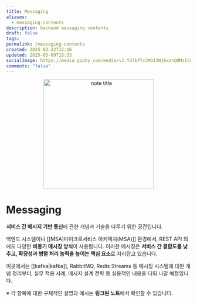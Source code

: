```yaml
---
title: Messaging
aliases:
  - messaging-contents
description: backend messaging contents
draft: false
tags: 
permalink: /messaging-contents
created: 2025-03-22T15:16
updated: 2025-05-09T16:33
socialImage: https://media.giphy.com/media/v1.Y2lkPTc5MGI3NjExanQ0MzI3djcxamoydzQwdm5waHI1MXc0cWN6bHJkYjVtb3pnbWh6NiZlcD12MV9naWZzX3NlYXJjaCZjdD1n/n7PjZc4B0DJHMfISNk/giphy.gif
comments: "false"
---
```

<p align="center">
  <img src="https://media.giphy.com/media/v1.Y2lkPTc5MGI3NjExanQ0MzI3djcxamoydzQwdm5waHI1MXc0cWN6bHJkYjVtb3pnbWh6NiZlcD12MV9naWZzX3NlYXJjaCZjdD1n/n7PjZc4B0DJHMfISNk/giphy.gif" alt="note title" width="300">
</p>

# Messaging

**서비스 간 메시지 기반 통신**에 관한 개념과 기술을 다루기 위한 공간입니다.

백엔드 시스템이나 [[MSA|마이크로서비스 아키텍처(MSA)]] 환경에서, REST API 외에도 다양한 **비동기 메시징 방식**이 사용됩니다. 이러한 메시징은 **서비스 간 결합도를 낮추고, 확장성과 병렬 처리 능력을 높이는 핵심 요소**로 자리잡고 있습니다.

이곳에서는 [[kafka|kafka]], RabbitMQ, Redis Streams 등 메시징 시스템에 대한 개념 정리부터, 실무 적용 사례, 메시지 설계 전략 등 실용적인 내용을 다뤄 나갈 예정입니다.


※ 각 항목에 대한 구체적인 설명과 예시는 **링크된 노트**에서 확인할 수 있습니다.
